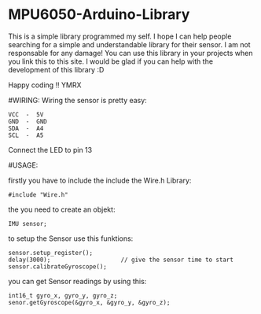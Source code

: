 # MPU6050-Arduino-Library
This is a simple library programmed my self. I hope I can help people searching for a simple and understandable library for their sensor.
I am not responsable for any damage! You can use this library in your projects when you link this to this site. I would be glad if you can help with the development of this library :D

Happy coding !!
YMRX

#WIRING:
Wiring the sensor is pretty easy:
    
    VCC  -  5V
    GND  -  GND
    SDA  -  A4
    SCL  -  A5

Connect the LED to pin 13


#USAGE:

firstly you have to include the include the Wire.h Library:
    
    #include "Wire.h"

the you need to create an objekt:
    
    IMU sensor;

to setup the Sensor use this funktions:
    
    sensor.setup_register();
    delay(3000);                    // give the sensor time to start
    sensor.calibrateGyroscope();

you can get Sensor readings by using this:
    
    int16_t gyro_x, gyro_y, gyro_z;
    senor.getGyroscope(&gyro_x, &gyro_y, &gyro_z);
